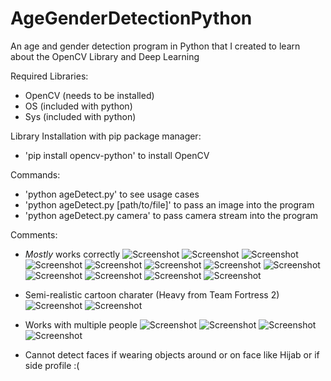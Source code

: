 # AgeGenderDetectionPython
An age and gender detection program in Python that I created to learn about the OpenCV Library and Deep Learning

Required Libraries:
- OpenCV (needs to be installed)
- OS (included with python)
- Sys (included with python) 

Library Installation with pip package manager:
- 'pip install opencv-python' to install OpenCV

Commands:
- 'python ageDetect.py' to see usage cases
- 'python ageDetect.py [path/to/file]' to pass an image into the program
- 'python ageDetect.py camera' to pass camera stream into the program



Comments:
- *Mostly* works correctly
![Screenshot](images/billieeilish.jpg)
![Screenshot](images/billieeilish-detection.png)
![Screenshot](images/grandson.jpg)
![Screenshot](images/grandson-detection.png)
![Screenshot](images/kanye.jpg)
![Screenshot](images/kanye-detection.png)
![Screenshot](images/logic.jpg)
![Screenshot](images/logic-detection.png)
![Screenshot](images/macklemore.jpg)
![Screenshot](images/macklemore-detection.png)
![Screenshot](images/richbrian.jpg)
![Screenshot](images/richbrian-detection.png)

- Semi-realistic cartoon charater (Heavy from Team Fortress 2)
![Screenshot](images/tf2heavy.jpg)
![Screenshot](images/tf2heavy-detection.png)
- Works with multiple people
![Screenshot](images/HouseoftheRisingSun.jpg)
![Screenshot](images/HouseoftheRisingSun-detection.png)
![Screenshot](images/SabreFencers.jpg)
![Screenshot](images/SabreFencers-detection.png)
- Cannot detect faces if wearing objects around or on face like Hijab or if side profile :(
